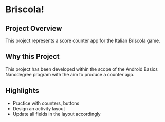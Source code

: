 # Briscola!

## Project Overview
This project represents a score counter app for the Italian Briscola game. 

## Why this Project

This project has been developed within the scope of the Android Basics Nanodegree program with the aim to produce a counter app. 

## Highlights
- Practice with counters, buttons
- Design an activity layout
- Update all fields in the layout accordingly

